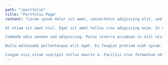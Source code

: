 ```yaml
---
path: "/portfolio"
title: "Portfolio Page"
content: "Lorem ipsum dolor sit amet, consectetur adipiscing elit, sed do eiusmod tempor incididunt ut labore et dolore magna aliqua. Vulputate ut pharetra sit amet aliquam id. Pretium quam vulputate dignissim suspendisse in est ante. Enim praesent elementum facilisis leo vel. In egestas erat imperdiet sed. Vitae semper quis lectus nulla at volutpat diam. Eget nunc scelerisque viverra mauris in. Erat imperdiet sed euismod nisi porta lorem mollis aliquam. Aliquam sem fringilla ut morbi tincidunt. Magna fermentum iaculis eu non diam phasellus vestibulum. Auctor augue mauris augue neque gravida in. Suspendisse faucibus interdum posuere lorem ipsum dolor sit amet. Nec ullamcorper sit amet risus nullam eget.

Ut etiam sit amet nisl. Eget sit amet tellus cras adipiscing enim. In egestas erat imperdiet sed euismod nisi porta. Iaculis nunc sed augue lacus. Tristique magna sit amet purus gravida. Quam adipiscing vitae proin sagittis nisl rhoncus mattis. Eu mi bibendum neque egestas congue quisque egestas. Lacinia quis vel eros donec ac odio tempor orci dapibus. Purus in mollis nunc sed. Nulla aliquet enim tortor at auctor urna nunc id. Risus at ultrices mi tempus imperdiet nulla malesuada pellentesque elit. Morbi blandit cursus risus at ultrices mi tempus imperdiet. Consectetur libero id faucibus nisl tincidunt eget nullam non nisi. Tincidunt dui ut ornare lectus sit amet. Adipiscing elit ut aliquam purus sit amet. Cras semper auctor neque vitae tempus quam pellentesque nec nam. Vitae purus faucibus ornare suspendisse sed nisi lacus sed. Auctor urna nunc id cursus metus.

Commodo odio aenean sed adipiscing. Purus viverra accumsan in nisl nisi scelerisque eu ultrices. Quam vulputate dignissim suspendisse in est ante in nibh. Est ante in nibh mauris cursus. Sagittis vitae et leo duis ut diam quam nulla. Etiam tempor orci eu lobortis elementum nibh tellus molestie. Justo laoreet sit amet cursus sit amet dictum sit. Suscipit tellus mauris a diam maecenas sed. Feugiat scelerisque varius morbi enim nunc faucibus. Eu tincidunt tortor aliquam nulla facilisi cras fermentum. Turpis massa sed elementum tempus. Fames ac turpis egestas integer eget aliquet nibh praesent tristique. Vel pretium lectus quam id leo in vitae turpis.

Nulla malesuada pellentesque elit eget. Eu feugiat pretium nibh ipsum. Commodo odio aenean sed adipiscing diam. Pellentesque id nibh tortor id aliquet lectus proin nibh. Tristique risus nec feugiat in fermentum posuere. Eget egestas purus viverra accumsan in nisl nisi scelerisque eu. Pretium aenean pharetra magna ac placerat vestibulum lectus mauris. Aliquet lectus proin nibh nisl condimentum id. Sodales neque sodales ut etiam sit amet. Lectus quam id leo in vitae.

Congue nisi vitae suscipit tellus mauris a. Facilisi cras fermentum odio eu feugiat pretium. Sodales neque sodales ut etiam sit. Sem integer vitae justo eget magna fermentum iaculis eu. Mattis ullamcorper velit sed ullamcorper morbi tincidunt. Convallis posuere morbi leo urna molestie at. Dignissim enim sit amet venenatis. Metus vulputate eu scelerisque felis. Urna et pharetra pharetra massa massa ultricies mi. Ut tortor pretium viverra suspendisse potenti. Faucibus purus in massa tempor nec feugiat. Volutpat blandit aliquam etiam erat. Turpis cursus in hac habitasse platea dictumst quisque sagittis purus. Pretium vulputate sapien nec sagittis aliquam malesuada bibendum. Fusce ut placerat orci nulla pellentesque dignissim. Volutpat lacus laoreet non curabitur. Integer malesuada nunc vel risus. Quisque egestas diam in arcu. Tempor nec feugiat nisl pretium fusce id velit. Ut consequat semper viverra nam libero justo laoreet."
---
```

